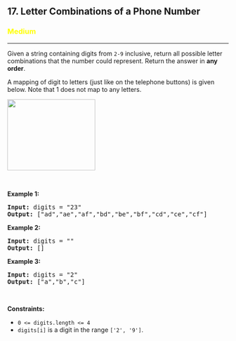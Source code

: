 <h2>17. Letter Combinations of a Phone Number</h2>
<h3 style="color:Yellow;">Medium</h3>
<hr>
<div><p>Given a string containing digits from <code>2-9</code> inclusive, return all possible letter combinations that the number could represent. Return the answer in <strong>any order</strong>.</p>

<p>A mapping of digit to letters (just like on the telephone buttons) is given below. Note that 1 does not map to any letters.</p>

<p><img src="https://upload.wikimedia.org/wikipedia/commons/thumb/7/73/Telephone-keypad2.svg/200px-Telephone-keypad2.svg.png" style="width: 200px; height: 162px;"/></p>

<p> </p>
<p><strong>Example 1:</strong></p>

<pre><strong>Input:</strong> digits = &#34;23&#34;
<strong>Output:</strong> [&#34;ad&#34;,&#34;ae&#34;,&#34;af&#34;,&#34;bd&#34;,&#34;be&#34;,&#34;bf&#34;,&#34;cd&#34;,&#34;ce&#34;,&#34;cf&#34;]
</pre>

<p><strong>Example 2:</strong></p>

<pre><strong>Input:</strong> digits = &#34;&#34;
<strong>Output:</strong> []
</pre>

<p><strong>Example 3:</strong></p>

<pre><strong>Input:</strong> digits = &#34;2&#34;
<strong>Output:</strong> [&#34;a&#34;,&#34;b&#34;,&#34;c&#34;]
</pre>

<p> </p>
<p><strong>Constraints:</strong></p>

<ul>
	<li><code>0 &lt;= digits.length &lt;= 4</code></li>
	<li><code>digits[i]</code> is a digit in the range <code>[&#39;2&#39;, &#39;9&#39;]</code>.</li>
</ul>
</div>